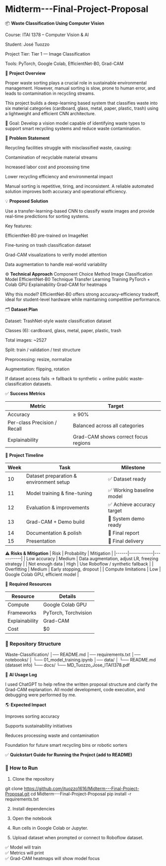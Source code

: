 # Midterm---Final-Project-Proposal
📦 **Waste Classification Using Computer Vision**

Course: ITAI 1378 – Computer Vision & AI

Student: José Tuozzo

Project Tier: Tier 1 — Image Classification

Tools: PyTorch, Google Colab, EfficientNet-B0, Grad-CAM

🧠 **Project Overview**

Proper waste sorting plays a crucial role in sustainable environmental management.
However, manual sorting is slow, prone to human error, and leads to contamination in recycling streams.

This project builds a deep-learning based system that classifies waste into six material categories (cardboard, glass, metal, paper, plastic, trash) using a lightweight and efficient CNN architecture.

🎯 Goal: Develop a vision model capable of identifying waste types to support smart recycling systems and reduce waste contamination.

🚨 **Problem Statement**

Recycling facilities struggle with misclassified waste, causing:

Contamination of recyclable material streams

Increased labor cost and processing time

Lower recycling efficiency and environmental impact

Manual sorting is repetitive, tiring, and inconsistent.
A reliable automated solution improves both accuracy and operational efficiency.

💡 **Proposed Solution**

Use a transfer-learning-based CNN to classify waste images and provide real-time predictions for sorting systems.

Key features:

EfficientNet-B0 pre-trained on ImageNet

Fine-tuning on trash classification dataset

Grad-CAM visualizations to verify model attention

Data augmentation to handle real-world variability

⚙️ **Technical Approach**
Component	Choice
Method	Image Classification
Model	EfficientNet-B0
Technique	Transfer Learning
Training	PyTorch + Colab GPU
Explainability	Grad-CAM for heatmaps

Why this model?
EfficientNet-B0 offers strong accuracy-efficiency tradeoff, ideal for student-level hardware while maintaining competitive performance.

🗂 **Dataset Plan**

Dataset: TrashNet-style waste classification dataset

Classes (6): cardboard, glass, metal, paper, plastic, trash

Total images: ~2527

Split: train / validation / test structure

Preprocessing: resize, normalize

Augmentation: flipping, rotation

If dataset access fails → fallback to synthetic + online public waste-classification datasets.

✅ **Success Metrics**

| Metric | Target |
|--------|--------|
| Accuracy | ≥ 90% |
| Per-class Precision / Recall | Balanced across all categories |
| Explainability | Grad-CAM shows correct focus regions |


📅 **Project Timeline**

| Week | Task | Milestone |
|------|------|----------|
| 10 | Dataset preparation & environment setup | ✅ Dataset ready |
| 11 | Model training & fine-tuning | ✅ Working baseline model |
| 12 | Evaluation & improvements | ✅ Achieve accuracy target |
| 13 | Grad-CAM + Demo build | 🎥 System demo ready |
| 14 | Documentation & polish | 📝 Final report |
| 15 | Presentation | 🎯 Final delivery |


⚠️ **Risks & Mitigation**
| Risk | Probability | Mitigation |
|------|------------|-----------|
| Low accuracy | Medium | Data augmentation, adjust LR, freezing strategy |
| Not enough data | High | Use Roboflow / synthetic fallback |
| Overfitting | Medium | Early stopping, dropout |
| Compute limitations | Low | Google Colab GPU, efficient model |



🧰 **Required Resources**

| Resource | Details |
|---------|--------|
| Compute | Google Colab GPU |
| Frameworks | PyTorch, Torchvision |
| Explainability | Grad-CAM |
| Cost | $0 |


### 📂 Repository Structure
Waste-Classification/
│── README.md
│── requirements.txt
│── notebooks/
│   └── 01_model_training.ipynb
│── data/
│   └── README.md   (dataset info)
└── docs/
    └── MD_Tuozzo_Jose_ITAI1378.pdf

🤖 **AI Usage Log**

I used ChatGPT to help refine the written proposal structure and clarify the Grad-CAM explanation.
All model development, code execution, and debugging were performed by me.

🌎 **Expected Impact**

Improves sorting accuracy

Supports sustainability initiatives

Reduces processing waste and contamination

Foundation for future smart recycling bins or robotic sorters

✅ **Quickstart Guide for Running the Project (add to README)**
### 🚀 How to Run

1) Clone the repository

git clone https://github.com/jtuozzo1616/Midterm---Final-Project-Proposal.git
cd Midterm---Final-Project-Proposal
pip install -r requirements.txt


2) Install dependencies  

3) Open the notebook  

4) Run cells in Google Colab or Jupyter.  

5) Upload dataset when prompted or connect to Roboflow dataset.

✅ Model will train  
✅ Metrics will print  
✅ Grad-CAM heatmaps will show model focus  

